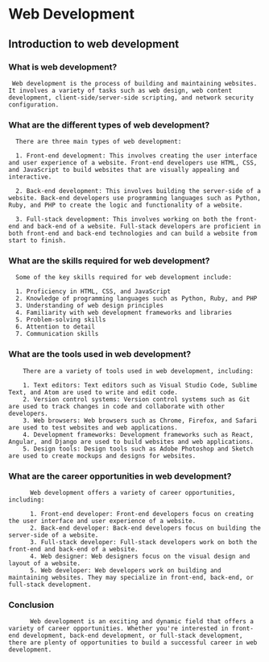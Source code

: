 # Web Development

## Introduction to web development

### What is web development?

     Web development is the process of building and maintaining websites. It involves a variety of tasks such as web design, web content development, client-side/server-side scripting, and network security configuration.

### What are the different types of web development?

      There are three main types of web development:

      1. Front-end development: This involves creating the user interface and user experience of a website. Front-end developers use HTML, CSS, and JavaScript to build websites that are visually appealing and interactive.

      2. Back-end development: This involves building the server-side of a website. Back-end developers use programming languages such as Python, Ruby, and PHP to create the logic and functionality of a website.

      3. Full-stack development: This involves working on both the front-end and back-end of a website. Full-stack developers are proficient in both front-end and back-end technologies and can build a website from start to finish.

### What are the skills required for web development?

      Some of the key skills required for web development include:

      1. Proficiency in HTML, CSS, and JavaScript
      2. Knowledge of programming languages such as Python, Ruby, and PHP
      3. Understanding of web design principles
      4. Familiarity with web development frameworks and libraries
      5. Problem-solving skills
      6. Attention to detail
      7. Communication skills

### What are the tools used in web development?

        There are a variety of tools used in web development, including:

        1. Text editors: Text editors such as Visual Studio Code, Sublime Text, and Atom are used to write and edit code.
        2. Version control systems: Version control systems such as Git are used to track changes in code and collaborate with other developers.
        3. Web browsers: Web browsers such as Chrome, Firefox, and Safari are used to test websites and web applications.
        4. Development frameworks: Development frameworks such as React, Angular, and Django are used to build websites and web applications.
        5. Design tools: Design tools such as Adobe Photoshop and Sketch are used to create mockups and designs for websites.

### What are the career opportunities in web development?

          Web development offers a variety of career opportunities, including:

          1. Front-end developer: Front-end developers focus on creating the user interface and user experience of a website.
          2. Back-end developer: Back-end developers focus on building the server-side of a website.
          3. Full-stack developer: Full-stack developers work on both the front-end and back-end of a website.
          4. Web designer: Web designers focus on the visual design and layout of a website.
          5. Web developer: Web developers work on building and maintaining websites. They may specialize in front-end, back-end, or full-stack development.

### Conclusion

          Web development is an exciting and dynamic field that offers a variety of career opportunities. Whether you're interested in front-end development, back-end development, or full-stack development, there are plenty of opportunities to build a successful career in web development.
